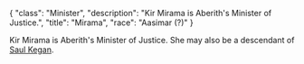 {
    "class": "Minister",
    "description": "Kir Mirama is Aberith's Minister of Justice.",
    "title": "Mirama",
    "race": "Aasimar (?)"
}

Kir Mirama is Aberith's Minister of Justice. She may also be a descendant of [Saul Kegan](https://ancestral.chillers.online/characters/saul/).